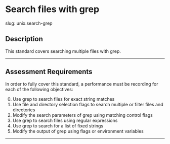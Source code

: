 # Search files with grep

slug: unix.search-grep

## Description
This standard covers searching multiple files with grep.


---
## Assessment Requirements
In order to fully cover this standard, a performance must be recording for each of the following objectives:

0. Use grep to search files for exact string matches
1. Use file and directory selection flags to search multiple or filter files and directories
1. Modify the search parameters of grep using matching control flags
2. Use grep to search files using regular expressions
3. Use grep to search for a list of fixed strings
4. Modify the output of grep using flags or environment variables


---
